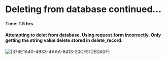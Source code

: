 # Deleting from database continued...

#### Time: 1.5 hrs


#### Attempting to delet from database. Using request.form incorrectly. Only getting the string value delete stored in delete_record.
![{376E1A40-4933-4AAA-8413-20CF51DEDA0F}](https://github.com/user-attachments/assets/f80d55c9-4845-457d-b4ff-3116fdcd1a2d)
